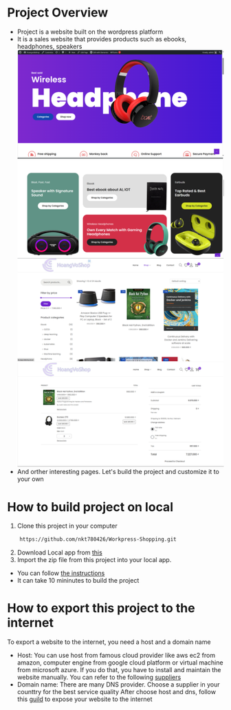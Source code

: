 # Project Overview
- Project is a website built on the wordpress platform
- It is a sales website that provides products such as ebooks, headphones, speakers
![Home page](/images/Websit-01.png)
![Home page](/images/Websit-02.png)
![Shop page](/images/Websit-03.png)
![Checkout page](/images/Websit-04.png)
- And orther interesting pages. Let's build the project and customize it to your own
# How to build project on local
1. Clone this project in your computer
```bash
    https://github.com/nkt780426/Workpress-Shopping.git
```
2. Download Local app from [this](https://localwp.com/)
3. Import the zip file from this project into your local app.
- You can follow [the instructions](https://www.youtube.com/watch?v=2G47ttM-AW0)
- It can take 10 mininutes to build the project
# How to export this project to the internet
To export a website to the internet, you need a host and a domain name
- Host: You can use host from famous cloud provider like aws ec2 from amazon, computer engine from google cloud platform or virtual machine from microsoft azure. If you do that, you have to install and maintain the website manually. You can refer to the following [suppliers](https://wordpress.com/hosting/)
- Domain name: There are many DNS provider. Choose a supplier in your counttry for the best service quality
After choose host and dns, follow this [guild](https://www.youtube.com/watch?v=0_HeL-fKXho&t=476s) to expose your website to the internet